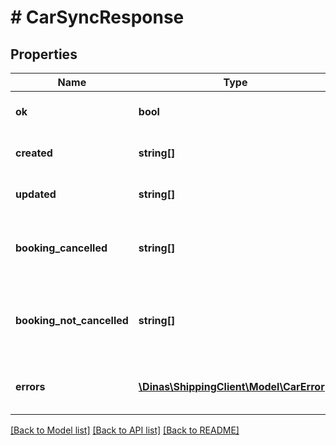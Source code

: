 # # CarSyncResponse

## Properties

Name | Type | Description | Notes
------------ | ------------- | ------------- | -------------
**ok** | **bool** | False if there are errors | [optional]
**created** | **string[]** | Chassis numbers created | [optional]
**updated** | **string[]** | Chassis numbers updated | [optional]
**booking_cancelled** | **string[]** | Chassis numbers whose booking got cancelled | [optional]
**booking_not_cancelled** | **string[]** | Chassis numbers whose booking was not cancelled | [optional]
**errors** | [**\Dinas\ShippingClient\Model\CarError[]**](CarError.md) | List of errors encountered during sync | [optional]

[[Back to Model list]](../../README.md#models) [[Back to API list]](../../README.md#endpoints) [[Back to README]](../../README.md)
